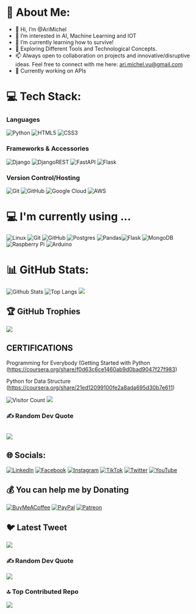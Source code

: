 # 💫 About Me:

- 👋 Hi, I’m @AriMichel
- 👀 I’m interested in AI, Machine Learning and IOT
- 🌱 I’m currently learning how to survive!
- 💞️ Exploring Different Tools and Technological Concepts.
- 📫 Always open to collaboration on projects and innovative/disruptive ideas. Feel free to connect with me here: ari.michel.vu@gmail.com
- 🔭 Currently working on APIs<br>



# 💻 Tech Stack:
### Languages  
![Python](https://img.shields.io/badge/-Python-black?style=for-the-badge&logo=Python) 
![HTML5](https://img.shields.io/badge/-HTML5-E34F26?style=for-the-badge&logo=html5&logoColor=white) 
![CSS3](https://img.shields.io/badge/-CSS3-1572B6?style=for-the-badge&logo=css3) 

### Frameworks & Accessories  
![Django](https://img.shields.io/badge/django-%23092E20.svg?style=for-the-badge&logo=django&logoColor=white)
![DjangoREST](https://img.shields.io/badge/DJANGO-REST-ff1709?style=for-the-badge&logo=django&logoColor=white&color=ff1709&labelColor=gray) 
![FastAPI](https://img.shields.io/badge/FastAPI-005571?style=for-the-badge&logo=fastapi) 
![Flask](https://img.shields.io/badge/flask-%23000.svg?style=for-the-badge&logo=flask&logoColor=white)

### Version Control/Hosting  
![Git](https://img.shields.io/badge/-Git-black?style=for-the-badge&logo=git)
![GitHub](https://img.shields.io/badge/-GitHub-181717?style=for-the-badge&logo=github)
![Google Cloud](https://img.shields.io/badge/Google%20Cloud-%234285F4.svg?style=for-the-badge&logo=google-cloud&logoColor=white)
![AWS](https://img.shields.io/badge/AWS-%23FF9900.svg?style=for-the-badge&logo=amazon-aws&logoColor=white) 

# 💻 I'm currently using ... 
![Linux]( https://img.shields.io/badge/-Linux-FCC624?style=for-the-badge&logo=linux&logoColor=black)
![Git](https://img.shields.io/badge/git-%23F05033.svg?style=for-the-badge&logo=git&logoColor=white)
![GitHub](https://img.shields.io/badge/github-%23121011.svg?style=for-the-badge&logo=github&logoColor=white)
![Postgres](https://img.shields.io/badge/postgres-%23316192.svg?style=for-the-badge&logo=postgresql&logoColor=white)
![Pandas](https://img.shields.io/badge/pandas-%23150458.svg?style=for-the-badge&logo=pandas&logoColor=white)![Flask](https://img.shields.io/badge/flask-%23000.svg?style=for-the-badge&logo=flask&logoColor=white)
![MongoDB](https://img.shields.io/badge/MongoDB-%234ea94b.svg?style=for-the-badge&logo=mongodb&logoColor=white)
![Raspberry Pi](https://img.shields.io/badge/-Raspberry%20Pi-C51A4A?style=flat-square&logo=Raspberry-Pi)
![Arduino](https://img.shields.io/badge/Arduino_IDE-00979D?style=flat-square&logo=appveyor&logo=arduino&logoColor=white)

# 📊 GitHub Stats:
![Github Stats](https://github-readme-stats.vercel.app/api?username=AriMichel&count_private=true&theme=dark&show_icons=true&include_all_commits=true)
![Top Langs](https://github-readme-stats.vercel.app/api/top-langs/?username=AriMichel&theme=dark&hide=TeX&layout=compact) 
![](https://github-readme-streak-stats.herokuapp.com/?user=AriMichel&theme=dark&hide_border=false)<br/>
 <!--- https://ileriayo.github.io/markdown-badges/ --->



## 🏆 GitHub Trophies
![](https://github-profile-trophy.vercel.app/?username=AriMichel&theme=radical&no-frame=false&no-bg=true&margin-w=4)

## CERTIFICATIONS

Programming for Everybody (Getting Started with Python (https://coursera.org/share/f0d63c6ce1460ab9d0bad9047f27f983)

Python for Data Structure (https://coursera.org/share/21ed12099100fe2a8ada695d30b7e611)

![Visitor Count](https://profile-counter.glitch.me/{AriMichel}/count.svg)
[![](https://visitcount.itsvg.in/api?id=AriMichel&icon=0&color=3)](https://visitcount.itsvg.in)

### ✍️ Random Dev Quote
![](https://quotes-github-readme.vercel.app/api?type=horizontal&theme=radical)
---

## 🌐 Socials:
[![LinkedIn](https://img.shields.io/badge/LinkedIn-%230077B5.svg?logo=linkedin&logoColor=white)](https://www.linkedin.com/in/ari-vazquez-uribe-93abb0212/)
[![Facebook](https://img.shields.io/badge/Facebook-%231877F2.svg?logo=Facebook&logoColor=white)](https://facebook.com/AriMichel) 
[![Instagram](https://img.shields.io/badge/Instagram-%23E4405F.svg?logo=Instagram&logoColor=white)](https://instagram.com/AriMichel) 
[![TikTok](https://img.shields.io/badge/TikTok-%23000000.svg?logo=TikTok&logoColor=white)](https://tiktok.com/@AriMichel) 
[![Twitter](https://img.shields.io/badge/Twitter-%231DA1F2.svg?logo=Twitter&logoColor=white)](https://twitter.com/AriMichel) 
[![YouTube](https://img.shields.io/badge/YouTube-%23FF0000.svg?logo=YouTube&logoColor=white)](https://youtube.com/@AriMichel)

## 💰 You can help me by Donating
[![BuyMeACoffee](https://img.shields.io/badge/Buy%20Me%20a%20Coffee-ffdd00?style=for-the-badge&logo=buy-me-a-coffee&logoColor=black)](https://buymeacoffee.com/AriMichel) 
[![PayPal](https://img.shields.io/badge/PayPal-00457C?style=for-the-badge&logo=paypal&logoColor=white)](https://paypal.me/AriMichel) 
[![Patreon](https://img.shields.io/badge/Patreon-F96854?style=for-the-badge&logo=patreon&logoColor=white)](https://patreon.com/AriMichel) 

## 🐦 Latest Tweet
[![](https://gtce.itsvg.in/api?username=arimichel_V)](https://github.com/VishwaGauravIn/github-twitter-card-embed)

### ✍️ Random Dev Quote
![](https://quotes-github-readme.vercel.app/api?type=horizontal&theme=radical)

### 🔝 Top Contributed Repo
![](https://github-contributor-stats.vercel.app/api?username=AriMichel&limit=5&theme=matrix&combine_all_yearly_contributions=true)






